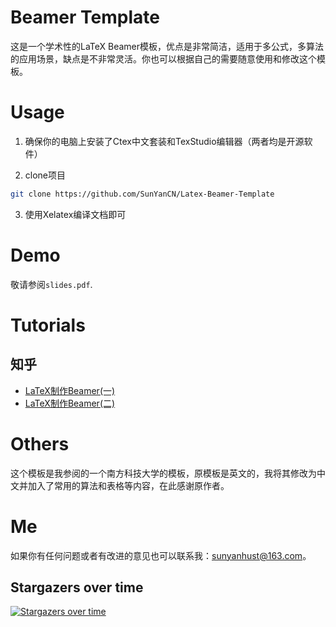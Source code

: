 # Beamer Template

这是一个学术性的LaTeX Beamer模板，优点是非常简洁，适用于多公式，多算法的应用场景，缺点是不非常灵活。你也可以根据自己的需要随意使用和修改这个模板。

# Usage

1. 确保你的电脑上安装了Ctex中文套装和TexStudio编辑器（两者均是开源软件）

2. clone项目
```bash
git clone https://github.com/SunYanCN/Latex-Beamer-Template
```
3. 使用Xelatex编译文档即可

# Demo

敬请参阅`slides.pdf`.

# Tutorials

## 知乎

- [LaTeX制作Beamer(一)](https://zhuanlan.zhihu.com/p/36868831)
- [LaTeX制作Beamer(二)](https://zhuanlan.zhihu.com/p/39177705)

# Others

这个模板是我参阅的一个南方科技大学的模板，原模板是英文的，我将其修改为中文并加入了常用的算法和表格等内容，在此感谢原作者。

# Me

如果你有任何问题或者有改进的意见也可以联系我：sunyanhust@163.com。


## Stargazers over time

[![Stargazers over time](https://starchart.cc/SunYanCN/Latex-Beamer-Template.svg)](https://starchart.cc/SunYanCN/Latex-Beamer-Template)

